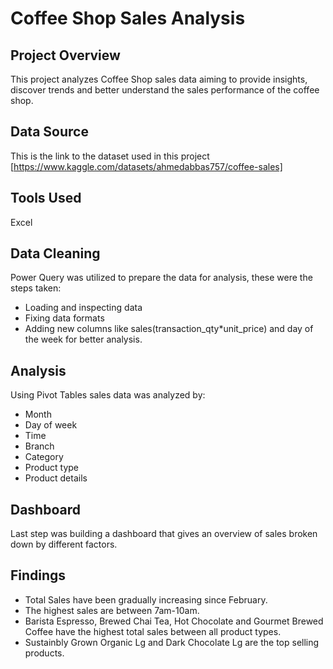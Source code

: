 # Coffee Shop Sales Analysis

## Project Overview
This project analyzes Coffee Shop sales data aiming to provide insights, discover trends and better understand the sales performance of the coffee shop.
## Data Source
This is the link to the dataset used in this project [https://www.kaggle.com/datasets/ahmedabbas757/coffee-sales]
## Tools Used
Excel
## Data Cleaning
Power Query was utilized to prepare the data for analysis, these were the steps taken:
- Loading and inspecting data 
- Fixing data formats
- Adding new columns like sales(transaction_qty*unit_price) and day of the week for better analysis.
## Analysis
Using Pivot Tables sales data was analyzed by:
- Month
- Day of week
- Time
- Branch
- Category 
- Product type  
- Product details
## Dashboard
Last step was building a dashboard that gives an overview of sales broken down by different factors.
## Findings
- Total Sales have been gradually increasing since February.
- The highest sales are between 7am-10am.
- Barista Espresso, Brewed Chai Tea, Hot Chocolate and Gourmet Brewed Coffee have the highest total sales between all product types.
- Sustainbly Grown Organic Lg and Dark Chocolate Lg are the top selling products.
